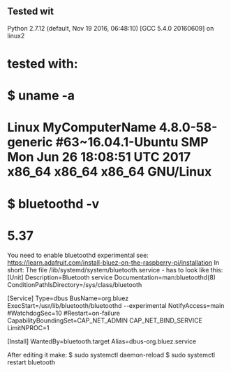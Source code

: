 ## Tested wit
Python 2.7.12 (default, Nov 19 2016, 06:48:10)
[GCC 5.4.0 20160609] on linux2
# tested with:
# $ uname -a
# Linux MyComputerName 4.8.0-58-generic #63~16.04.1-Ubuntu SMP Mon Jun 26 18:08:51 UTC 2017 x86_64 x86_64 x86_64 GNU/Linux
# $ bluetoothd -v
# 5.37

You need to enable bluetoothd experimental
see: https://learn.adafruit.com/install-bluez-on-the-raspberry-pi/installation
In short:
The file /lib/systemd/system/bluetooth.service - has to look like this:
[Unit]
Description=Bluetooth service
Documentation=man:bluetoothd(8)
ConditionPathIsDirectory=/sys/class/bluetooth

[Service]
Type=dbus
BusName=org.bluez
ExecStart=/usr/lib/bluetooth/bluetoothd --experimental
NotifyAccess=main
#WatchdogSec=10
#Restart=on-failure
CapabilityBoundingSet=CAP_NET_ADMIN CAP_NET_BIND_SERVICE
LimitNPROC=1

[Install]
WantedBy=bluetooth.target
Alias=dbus-org.bluez.service

After editing it make:
$ sudo systemctl daemon-reload
$ sudo systemctl restart bluetooth